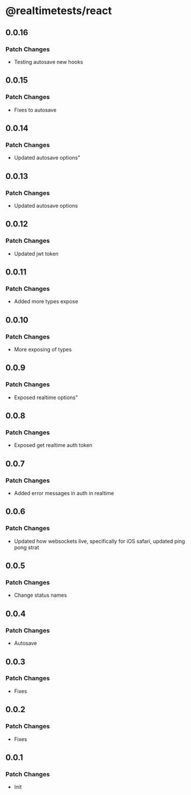 # @realtimetests/react

## 0.0.16

### Patch Changes

- Testing autosave new hooks

## 0.0.15

### Patch Changes

- Fixes to autosave

## 0.0.14

### Patch Changes

- Updated autosave options"

## 0.0.13

### Patch Changes

- Updated autosave options

## 0.0.12

### Patch Changes

- Updated jwt token

## 0.0.11

### Patch Changes

- Added more types expose

## 0.0.10

### Patch Changes

- More exposing of types

## 0.0.9

### Patch Changes

- Exposed realtime options"

## 0.0.8

### Patch Changes

- Exposed get realtime auth token

## 0.0.7

### Patch Changes

- Added error messages in auth in realtime

## 0.0.6

### Patch Changes

- Updated how websockets live, specifically for iOS safari, updated ping pong strat

## 0.0.5

### Patch Changes

- Change status names

## 0.0.4

### Patch Changes

- Autosave

## 0.0.3

### Patch Changes

- Fixes

## 0.0.2

### Patch Changes

- Fixes

## 0.0.1

### Patch Changes

- Init
